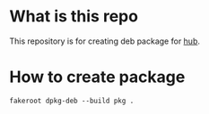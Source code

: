 # What is this repo

This repository is for creating deb package for [hub](https://github.com/github/hub).

# How to create package

```
fakeroot dpkg-deb --build pkg .
```

